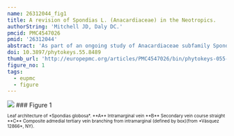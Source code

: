 ```yaml
---
name: 26312044_fig1
title: A revision of Spondias L. (Anacardiaceae) in the Neotropics.
authorString: 'Mitchell JD, Daly DC.'
pmcid: PMC4547026
pmid: '26312044'
abstract: 'As part of an ongoing study of Anacardiaceae subfamily Spondioideae, the ten native and one introduced species of Spondias in the Neotropics are revised. The genus is circumscribed. Three new species, Spondiasadmirabilis, Spondiasexpeditionaria, and Spondiasglobosa, are described and illustrated; a key to the taxa found in the Neotropics and distribution maps are provided. The Paleotropical species and allied genera are reviewed. Diagnostic character sets include leaf architecture, habit, flower morphology, and gross fruit morphology. Notes on the ecology and economic botany of the species are provided.'
doi: 10.3897/phytokeys.55.8489
thumb_url: 'http://europepmc.org/articles/PMC4547026/bin/phytokeys-055-001-g001.gif'
figure_no: 1
tags:
  - eupmc
  - figure
---
```

<img src='http://europepmc.org/articles/PMC4547026/bin/phytokeys-055-001-g001.jpg' style='max-height: 300px'>
### Figure 1
<p style='font-size: 10px;'>Leaf architecture of *<named-content content-type="taxon-name"><named-content content-type="genus">Spondias</named-content> <named-content content-type="species">globosa</named-content></named-content>*. **A** Intramarginal vein **B** Secondary vein course straight **C** Composite admedial tertiary vein branching from intramarginal (defined by box)(from *Vásquez 12866*, NY).</p>